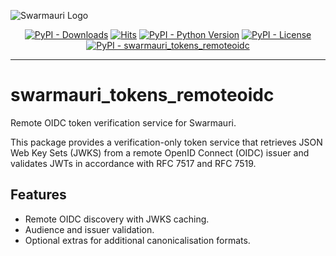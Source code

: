 ![Swarmauri Logo](https://res.cloudinary.com/dbjmpekvl/image/upload/v1730099724/Swarmauri-logo-lockup-2048x757_hww01w.png)

<p align="center">
    <a href="https://pypi.org/project/swarmauri_tokens_remoteoidc/">
        <img src="https://img.shields.io/pypi/dm/swarmauri_tokens_remoteoidc" alt="PyPI - Downloads"/></a>
    <a href="https://hits.sh/github.com/swarmauri/swarmauri-sdk/tree/master/pkgs/standards/swarmauri_tokens_remoteoidc/">
        <img alt="Hits" src="https://hits.sh/github.com/swarmauri/swarmauri-sdk/tree/master/pkgs/standards/swarmauri_tokens_remoteoidc.svg"/></a>
    <a href="https://pypi.org/project/swarmauri_tokens_remoteoidc/">
        <img src="https://img.shields.io/pypi/pyversions/swarmauri_tokens_remoteoidc" alt="PyPI - Python Version"/></a>
    <a href="https://pypi.org/project/swarmauri_tokens_remoteoidc/">
        <img src="https://img.shields.io/pypi/l/swarmauri_tokens_remoteoidc" alt="PyPI - License"/></a>
    <a href="https://pypi.org/project/swarmauri_tokens_remoteoidc/">
        <img src="https://img.shields.io/pypi/v/swarmauri_tokens_remoteoidc?label=swarmauri_tokens_remoteoidc&color=green" alt="PyPI - swarmauri_tokens_remoteoidc"/></a>

</p>

---

# swarmauri_tokens_remoteoidc

Remote OIDC token verification service for Swarmauri.

This package provides a verification-only token service that retrieves
JSON Web Key Sets (JWKS) from a remote OpenID Connect (OIDC) issuer and
validates JWTs in accordance with RFC 7517 and RFC 7519.

## Features
- Remote OIDC discovery with JWKS caching.
- Audience and issuer validation.
- Optional extras for additional canonicalisation formats.

